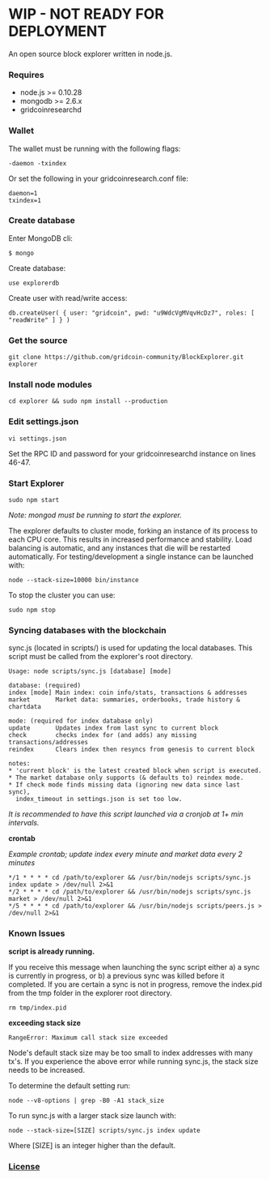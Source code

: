 WIP - NOT READY FOR DEPLOYMENT
================

An open source block explorer written in node.js.

### Requires

*  node.js >= 0.10.28
*  mongodb >= 2.6.x
*  gridcoinresearchd

### Wallet

The wallet must be running with the following flags:

    -daemon -txindex

Or set the following in your gridcoinresearch.conf file:

	daemon=1
	txindex=1

### Create database

Enter MongoDB cli:

    $ mongo

Create database:

    use explorerdb

Create user with read/write access:

    db.createUser( { user: "gridcoin", pwd: "u9WdcVgMVqvHcDz7", roles: [ "readWrite" ] } )

### Get the source

    git clone https://github.com/gridcoin-community/BlockExplorer.git explorer

### Install node modules

    cd explorer && sudo npm install --production
	
### Edit settings.json

	vi settings.json
	
Set the RPC ID and password for your gridcoinresearchd instance on lines 46-47.

### Start Explorer

    sudo npm start

*Note: mongod must be running to start the explorer.*

The explorer defaults to cluster mode, forking an instance of its process to each CPU core. This results in increased performance and stability. Load balancing is automatic, and any instances that die will be restarted automatically. For testing/development a single instance can be launched with:

    node --stack-size=10000 bin/instance

To stop the cluster you can use:

    sudo npm stop

### Syncing databases with the blockchain

sync.js (located in scripts/) is used for updating the local databases. This script must be called from the explorer's root directory.

    Usage: node scripts/sync.js [database] [mode]

    database: (required)
    index [mode] Main index: coin info/stats, transactions & addresses
    market       Market data: summaries, orderbooks, trade history & chartdata

    mode: (required for index database only)
    update       Updates index from last sync to current block
    check        checks index for (and adds) any missing transactions/addresses
    reindex      Clears index then resyncs from genesis to current block

    notes:
    * 'current block' is the latest created block when script is executed.
    * The market database only supports (& defaults to) reindex mode.
    * If check mode finds missing data (ignoring new data since last sync),
      index_timeout in settings.json is set too low.


*It is recommended to have this script launched via a cronjob at 1+ min intervals.*

**crontab**

*Example crontab; update index every minute and market data every 2 minutes*

    */1 * * * * cd /path/to/explorer && /usr/bin/nodejs scripts/sync.js index update > /dev/null 2>&1
    */2 * * * * cd /path/to/explorer && /usr/bin/nodejs scripts/sync.js market > /dev/null 2>&1
    */5 * * * * cd /path/to/explorer && /usr/bin/nodejs scripts/peers.js > /dev/null 2>&1


### Known Issues

**script is already running.**

If you receive this message when launching the sync script either a) a sync is currently in progress, or b) a previous sync was killed before it completed. If you are certain a sync is not in progress, remove the index.pid from the tmp folder in the explorer root directory.

    rm tmp/index.pid

**exceeding stack size**

    RangeError: Maximum call stack size exceeded

Node's default stack size may be too small to index addresses with many tx's. If you experience the above error while running sync.js, the stack size needs to be increased.

To determine the default setting run:

    node --v8-options | grep -B0 -A1 stack_size

To run sync.js with a larger stack size launch with:

    node --stack-size=[SIZE] scripts/sync.js index update

Where [SIZE] is an integer higher than the default.

### [License](LICENSE)
